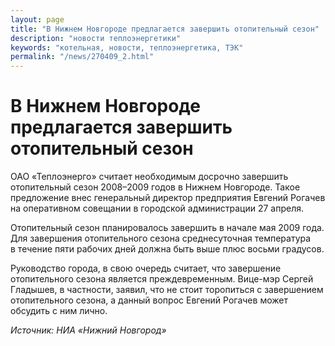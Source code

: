 ```yaml
---
layout: page
title: "В Нижнем Новгороде предлагается завершить отопительный сезон"
description: "новости теплоэнергетики"
keywords: "котельная, новости, теплоэнергетика, ТЭК"
permalink: "/news/270409_2.html"
---
```




  
  
# В Нижнем Новгороде предлагается завершить отопительный сезон

ОАО «Теплоэнерго» считает необходимым досрочно завершить отопительный сезон 2008–2009 годов в Нижнем Новгороде. Такое предложение внес генеральный директор предприятия Евгений Рогачев на оперативном совещании в городской администрации 27 апреля.

Отопительный сезон планировалось завершить в начале мая 2009 года. Для завершения отопительного сезона среднесуточная температура в течение пяти рабочих дней должна быть выше плюс восьми градусов.

Руководство города, в свою очередь считает, что завершение отопительного сезона является преждевременным. Вице-мэр Сергей Гладышев, в частности, заявил, что не стоит торопиться с завершением отопительного сезона, а данный вопрос Евгений Рогачев может обсудить с ним лично.

_Источник: НИА «Нижний Новгород»_


